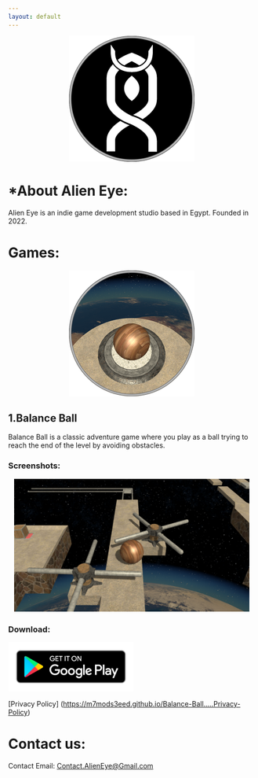 ```yaml
---
layout: default
---
```


<p align="center">
  <img width="256" height="256" src="TEXTURES/WEB_ICON_AE.png">
</p>


# *About Alien Eye:

Alien Eye is an indie game development studio based in Egypt.
Founded in 2022.




# Games:

<p align="center">
  <img width="256" height="256" src="TEXTURES/WEB_ICON_BB.png">
</p>

## 1.Balance Ball

Balance Ball is a classic adventure game where you play as a ball trying to reach the end of the level by avoiding obstacles.

### Screenshots:

<p align="center">
  <img width="480" height="270" src="TEXTURES/BB_SHOT.PNG">
</p>


### Download:

<a href="https://www.google.com"><img width="256" height="100" href="https://www.googl.com" src="TEXTURES/PLAY_BADGE.png"></a>


[Privacy Policy] (https://m7mods3eed.github.io/Balance-Ball.....Privacy-Policy)


# Contact us:

Contact Email: Contact.AlienEye@Gmail.com
